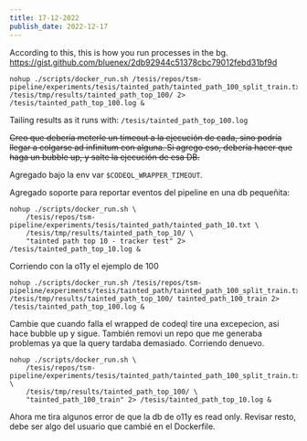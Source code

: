 ```yaml
---
title: 17-12-2022
publish_date: 2022-12-17
---
```

According to this, this is how you run processes in the bg.
https://gist.github.com/bluenex/2db92944c51378cbc79012febd31bf9d
```
nohup ./scripts/docker_run.sh /tesis/repos/tsm-pipeline/experiments/tesis/tainted_path/tainted_path_100_split_train.txt /tesis/tmp/results/tainted_path_top_100/ 2> /tesis/tainted_path_top_100.log &
```

Tailing results as it runs with: `/tesis/tainted_path_top_100.log`

~~Creo que debería meterle un timeout a la ejecución de cada, sino podría llegar a colgarse ad infinitum con alguna. Si agrego eso, debería hacer que haga un bubble up, y salte la ejecución de esa DB.~~

Agregado bajo la env var `$CODEQL_WRAPPER_TIMEOUT`.

Agregado soporte para reportar eventos del pipeline en una db pequeñita:
```
nohup ./scripts/docker_run.sh \
    /tesis/repos/tsm-pipeline/experiments/tesis/tainted_path/tainted_path_10.txt \
    /tesis/tmp/results/tainted_path_top_10/ \
    "tainted path top 10 - tracker test" 2> /tesis/tainted_path_top_10.log &
```

Corriendo con la o11y el ejemplo de 100
```
nohup ./scripts/docker_run.sh /tesis/repos/tsm-pipeline/experiments/tesis/tainted_path/tainted_path_100_split_train.txt /tesis/tmp/results/tainted_path_top_100/ tainted_path_100_train 2> /tesis/tainted_path_top_100.log &
```

Cambie que cuando falla el wrapped de codeql tire una excepecion, asi hace bubble up y sigue. También removi un repo que me generaba problemas ya que la query tardaba demasiado. Corriendo denuevo.
```
nohup ./scripts/docker_run.sh \
    /tesis/repos/tsm-pipeline/experiments/tesis/tainted_path/tainted_path_100_split_train.txt \
    /tesis/tmp/results/tainted_path_top_100/ \
    "tainted_path_100_train" 2> /tesis/tainted_path_top_10.log &
```
Ahora me tira algunos error de que la db de o11y es read only. Revisar resto, debe ser algo del usuario que cambié en el Dockerfile.
